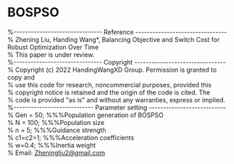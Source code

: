 # BOSPSO  
%------------------------------- Reference --------------------------------  
% Zhening Liu, Handing Wang*, Balancing Objective and Switch Cost for Robust Optimization Over Time  
% This paper is under review.  
%------------------------------- Copyright --------------------------------  
% Copyright (c) 2022 HandingWangXD Group. Permission is granted to copy and   
% use this code for research, noncommercial purposes, provided this  
% copyright notice is retained and the origin of the code is cited. The  
% code is provided "as is" and without any warranties, express or implied.  
%---------------------------- Parameter setting ---------------------------  
% Gen   = 50;         %%%Population generation of BOSPSO  
% N     = 100;        %%%Population size  
% n     = 5;          %%%Guidance strength  
% c1=c2=1;            %%%Acceleration coefficients  
% w=0.4;              %%%Inertia weight  
% Email: Zheningliu2@gmail.com

